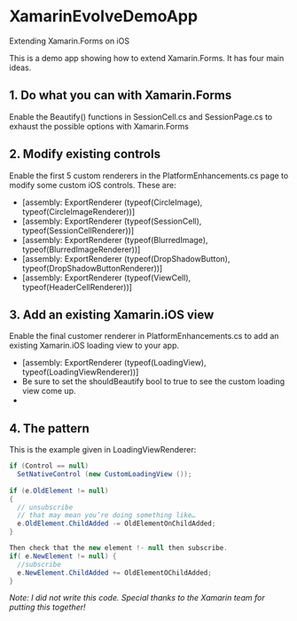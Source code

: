 XamarinEvolveDemoApp
====================

Extending Xamarin.Forms on iOS

This is a demo app showing how to extend Xamarin.Forms. It has four main ideas.

## **1. Do what you can with Xamarin.Forms**
Enable the Beautify() functions in SessionCell.cs and SessionPage.cs to exhaust the possible options with Xamarin.Forms

## **2. Modify existing controls**
Enable the first 5 custom renderers in the PlatformEnhancements.cs page to modify some custom iOS controls. These are:
* [assembly: ExportRenderer (typeof(CircleImage), typeof(CircleImageRenderer))]
* [assembly: ExportRenderer (typeof(SessionCell), typeof(SessionCellRenderer))]
* [assembly: ExportRenderer (typeof(BlurredImage), typeof(BlurredImageRenderer))]
* [assembly: ExportRenderer (typeof(DropShadowButton), typeof(DropShadowButtonRenderer))]
* [assembly: ExportRenderer (typeof(ViewCell), typeof(HeaderCellRenderer))]

## **3. Add an existing Xamarin.iOS view**
Enable the final customer renderer in PlatformEnhancements.cs to add an existing Xamarin.iOS loading view to your app.
* [assembly: ExportRenderer (typeof(LoadingView), typeof(LoadingViewRenderer))]
* Be sure to set the shouldBeautify bool to true to see the custom loading view come up.
* 

## **4. The pattern**
This is the example given in LoadingViewRenderer:

```csharp
if (Control == null)
  SetNativeControl (new CustomLoadingView ());
				
if (e.OldElement != null)
{
  // unsubscribe
  // that may mean you’re doing something like…
  e.OldElement.ChildAdded -= OldElementOnChildAdded;
}

Then check that the new element !- null then subscribe.
if( e.NewElement != null) {
  //subscribe
  e.NewElement.ChildAdded += OldElementOChildAdded;
}
```

*Note: I did not write this code. Special thanks to the Xamarin team for putting this together!*
